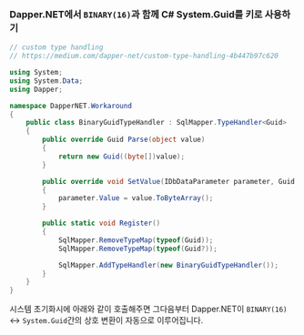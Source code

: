 ### Dapper.NET에서 `BINARY(16)`과 함께 C# System.Guid를 키로 사용하기

```csharp
// custom type handling
// https://medium.com/dapper-net/custom-type-handling-4b447b97c620

using System;
using System.Data;
using Dapper;

namespace DapperNET.Workaround
{
    public class BinaryGuidTypeHandler : SqlMapper.TypeHandler<Guid>
    {
        public override Guid Parse(object value)
        {
            return new Guid((byte[])value);
        }

        public override void SetValue(IDbDataParameter parameter, Guid value)
        {
            parameter.Value = value.ToByteArray();
        }

        public static void Register()
        {
            SqlMapper.RemoveTypeMap(typeof(Guid));
            SqlMapper.RemoveTypeMap(typeof(Guid?));

            SqlMapper.AddTypeHandler(new BinaryGuidTypeHandler());
        }
    }
}
```

시스템 초기화시에 아래와 같이 호출해주면 그다음부터 Dapper.NET이 `BINARY(16)` <-> `System.Guid`간의
상호 변환이 자동으로 이루어집니다.

